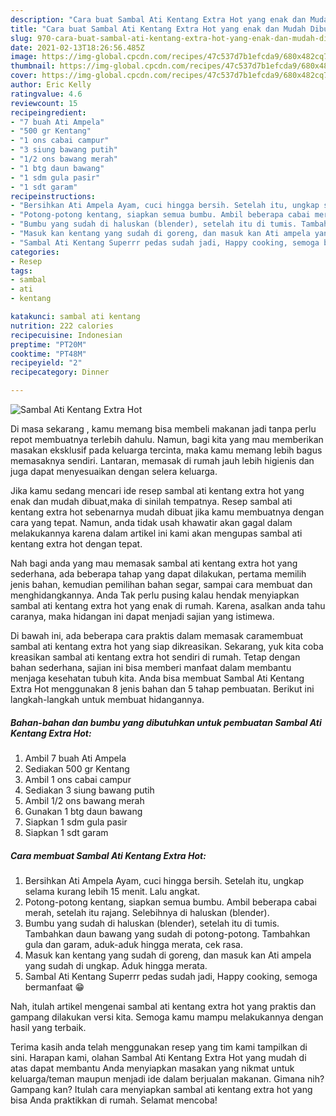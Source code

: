 ```yaml
---
description: "Cara buat Sambal Ati Kentang Extra Hot yang enak dan Mudah Dibuat"
title: "Cara buat Sambal Ati Kentang Extra Hot yang enak dan Mudah Dibuat"
slug: 970-cara-buat-sambal-ati-kentang-extra-hot-yang-enak-dan-mudah-dibuat
date: 2021-02-13T18:26:56.485Z
image: https://img-global.cpcdn.com/recipes/47c537d7b1efcda9/680x482cq70/sambal-ati-kentang-extra-hot-foto-resep-utama.jpg
thumbnail: https://img-global.cpcdn.com/recipes/47c537d7b1efcda9/680x482cq70/sambal-ati-kentang-extra-hot-foto-resep-utama.jpg
cover: https://img-global.cpcdn.com/recipes/47c537d7b1efcda9/680x482cq70/sambal-ati-kentang-extra-hot-foto-resep-utama.jpg
author: Eric Kelly
ratingvalue: 4.6
reviewcount: 15
recipeingredient:
- "7 buah Ati Ampela"
- "500 gr Kentang"
- "1 ons cabai campur"
- "3 siung bawang putih"
- "1/2 ons bawang merah"
- "1 btg daun bawang"
- "1 sdm gula pasir"
- "1 sdt garam"
recipeinstructions:
- "Bersihkan Ati Ampela Ayam, cuci hingga bersih. Setelah itu, ungkap selama kurang lebih 15 menit. Lalu angkat."
- "Potong-potong kentang, siapkan semua bumbu. Ambil beberapa cabai merah, setelah itu rajang. Selebihnya di haluskan (blender)."
- "Bumbu yang sudah di haluskan (blender), setelah itu di tumis. Tambahkan daun bawang yang sudah di potong-potong. Tambahkan gula dan garam, aduk-aduk hingga merata, cek rasa."
- "Masuk kan kentang yang sudah di goreng, dan masuk kan Ati ampela yang sudah di ungkap. Aduk hingga merata."
- "Sambal Ati Kentang Superrr pedas sudah jadi, Happy cooking, semoga bermanfaat 😁"
categories:
- Resep
tags:
- sambal
- ati
- kentang

katakunci: sambal ati kentang 
nutrition: 222 calories
recipecuisine: Indonesian
preptime: "PT20M"
cooktime: "PT48M"
recipeyield: "2"
recipecategory: Dinner

---
```



![Sambal Ati Kentang Extra Hot](https://img-global.cpcdn.com/recipes/47c537d7b1efcda9/680x482cq70/sambal-ati-kentang-extra-hot-foto-resep-utama.jpg)

Di masa  sekarang , kamu memang bisa membeli makanan jadi tanpa perlu repot membuatnya terlebih dahulu. Namun, bagi kita yang mau memberikan masakan eksklusif pada keluarga tercinta, maka kamu memang lebih bagus memasaknya sendiri. Lantaran, memasak di rumah jauh lebih higienis dan juga dapat menyesuaikan dengan selera keluarga.

Jika kamu sedang mencari ide resep sambal ati kentang extra hot yang enak dan mudah dibuat,maka di sinilah tempatnya. Resep sambal ati kentang extra hot  sebenarnya mudah dibuat jika kamu membuatnya dengan cara yang tepat. Namun, anda tidak usah khawatir akan gagal dalam melakukannya 
karena dalam artikel ini kami akan mengupas sambal ati kentang extra hot dengan tepat.  



Nah bagi anda yang mau memasak sambal ati kentang extra hot yang sederhana, ada beberapa tahap yang dapat dilakukan, pertama memilih jenis bahan, kemudian pemilihan bahan segar, sampai cara membuat dan menghidangkannya. Anda Tak perlu pusing kalau hendak menyiapkan sambal ati kentang extra hot yang enak di rumah. Karena, asalkan anda  tahu caranya, maka hidangan ini dapat menjadi sajian yang istimewa.

Di bawah ini, ada beberapa cara praktis  dalam memasak caramembuat sambal ati kentang extra hot yang siap dikreasikan. Sekarang, yuk kita coba kreasikan sambal ati kentang extra hot sendiri di rumah. Tetap dengan bahan sederhana, sajian ini bisa memberi manfaat dalam membantu menjaga kesehatan tubuh kita. Anda bisa membuat Sambal Ati Kentang Extra Hot menggunakan 8 jenis bahan dan 5 tahap pembuatan. Berikut ini langkah-langkah untuk membuat hidangannya.

<!--inarticleads1-->

##### Bahan-bahan dan bumbu yang dibutuhkan untuk pembuatan Sambal Ati Kentang Extra Hot:

1. Ambil 7 buah Ati Ampela
1. Sediakan 500 gr Kentang
1. Ambil 1 ons cabai campur
1. Sediakan 3 siung bawang putih
1. Ambil 1/2 ons bawang merah
1. Gunakan 1 btg daun bawang
1. Siapkan 1 sdm gula pasir
1. Siapkan 1 sdt garam




<!--inarticleads2-->

##### Cara membuat Sambal Ati Kentang Extra Hot:

1. Bersihkan Ati Ampela Ayam, cuci hingga bersih. Setelah itu, ungkap selama kurang lebih 15 menit. Lalu angkat.
1. Potong-potong kentang, siapkan semua bumbu. Ambil beberapa cabai merah, setelah itu rajang. Selebihnya di haluskan (blender).
1. Bumbu yang sudah di haluskan (blender), setelah itu di tumis. Tambahkan daun bawang yang sudah di potong-potong. Tambahkan gula dan garam, aduk-aduk hingga merata, cek rasa.
1. Masuk kan kentang yang sudah di goreng, dan masuk kan Ati ampela yang sudah di ungkap. Aduk hingga merata.
1. Sambal Ati Kentang Superrr pedas sudah jadi, Happy cooking, semoga bermanfaat 😁




Nah, itulah artikel mengenai  sambal ati kentang extra hot  yang praktis dan gampang dilakukan versi kita. Semoga kamu mampu melakukannya dengan hasil yang terbaik. 

Terima kasih anda telah menggunakan resep yang tim kami tampilkan di sini. Harapan kami, olahan  Sambal Ati Kentang Extra Hot yang mudah di atas dapat membantu Anda menyiapkan masakan yang nikmat untuk keluarga/teman maupun menjadi ide dalam berjualan makanan. Gimana nih? Gampang kan? Itulah cara menyiapkan sambal ati kentang extra hot yang bisa Anda praktikkan di rumah. Selamat mencoba!

